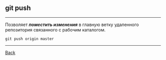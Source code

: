 
## **git push**
---
Позволяет ***поместить изменения*** в главную ветку удаленного репозитория связанного с рабочим каталогом.
```bash=
git push origin master
```

---
[Back](./remotegit.md)